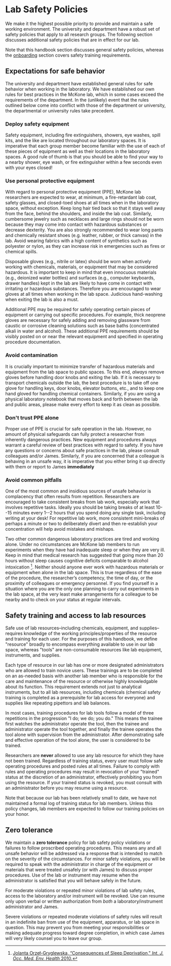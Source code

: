 # Lab Safety Policies

We make it the highest possible priority to provide and maintain a safe working environment.
The university and department have a robust set of safety policies that apply to all research groups.
The following section discusses additional safety policies that are in effect for our lab.

Note that this handbook section discusses general safety policies, whereas the [onboarding](onboarding.md) section covers safety training requirements.

## Expectations for safe behavior

The university and department have established general rules for safe behavior when working in the laboratory. 
We have established our own rules for best practices in the McKone lab, which in some cases exceed the requirements of the department. 
In the (unlikely) event that the rules outlined below come into conflict with those of the department or university, the departmental or university rules take precedent.

### Deploy safety equipment

Safety equipment, including fire extinguishers, showers, eye washes, spill kits, and the like are located throughout our laboratory spaces. It is imperative that each group member become familiar with the use of each of these pieces of equipment as well as their locations in the laboratory spaces. A good rule of thumb is that you should be able to find your way to a nearby shower, eye wash, or fire extinguisher within a few seconds even with your eyes closed!

### Use personal protective equipment

With regard to personal protective equipment (PPE), McKone lab
researchers are expected to wear, at minimum, a fire-retardant lab coat,
safety glasses, and closed-toed shoes at all times when in the
laboratory space, without exception. Keep long hair tied back so that
it stays well away from the face, behind the shoulders, and inside the
lab coat. Similarly, cumbersome jewelry such as necklaces and large
rings should not be worn because they may come into contact with
hazardous substances or decrease dexterity. You are also
strongly recommended to wear long pants and chemically resistant shoes
(e.g. leather, rubber, or thick canvas) in the lab. Avoid wearing
fabrics with a high content of synthetics such as polyester or nylon, as
they can increase risk in emergencies such as fires or chemical
spills.

Disposable gloves (e.g., nitrile or latex) should be worn when actively working with chemicals, materials, or equipment
that may be considered hazardous. It is important to keep in mind that
even innocuous materials (e.g., deionized water bottles) and surfaces
(e.g., computer keyboards, drawer handles) kept in the lab are likely to have come in
contact with irritating or hazardous substances. Therefore you are encouraged to wear gloves at all
times when working in the lab space. Judicious hand-washing when exiting
the lab is also a must.

Additional PPE may be required for safely operating certain pieces of
equipment or carrying out specific procedures. For example, thick
neoprene gloves are necessary for safely adding and removing glassware
from caustic or corrosive cleaning solutions such as base baths
(concentrated alkali in water and alcohol). These additional PPE
requirements should be visibly posted on or near the relevant equipment
and specified in operating procedure documentation.

### Avoid contamination

It is crucially important to minimize transfer of hazardous materials
and equipment from the lab space to public spaces. To this end,
*always* remove gloves before handling door knobs and
exiting the lab. If it is necessary to transport chemicals outside the
lab, the best procedure is to take off one glove for handling keys, door
knobs, elevator buttons, etc., and to keep one hand gloved for handling
chemical containers. Similarly, if you are using a physical laboratory
notebook that moves back and forth between the lab and public areas,
please make every effort to keep it as clean as possible.

### Don't trust PPE alone

Proper use of PPE is crucial for safe operation in the lab. 
However, no amount of physical safeguards can fully protect a researcher from inherently dangerous practices. 
New equipment and procedures always warrant a careful review of best practices with regard to safety. 
If you have any questions or concerns about safe practices in the lab, please consult colleagues and/or James. 
Similarly, if you are concerned that a colleague is behaving in an unsafe way, it is imperative that you either bring it up directly with them or report to James **immediately**

### Avoid common pitfalls

One of the most common and insidious sources of unsafe behavior is
complacency that often results from repetition. Researchers are encouraged to take
consistent breaks from lab work, especially work that involves
repetitive tasks. Ideally you should be taking breaks of at least 10--15
minutes every 1--2 hours that you spend doing any single task, including
writing at your desk! For repetitive lab work, more consistent
mini-breaks of perhaps a minute or two to deliberately divert and then
re-establish your concentration will help avoid mistakes and mishaps.

Two other common dangerous laboratory practices are
tired and working alone. Under no circumstances are McKone lab members
to run experiments when they have had inadequate sleep or when they are
very ill. Keep in mind that medical research has suggested that going
more than 20 hours without sleep causes cognitive deficits comparable to
alcohol intoxication [^1]. Neither should anyone ever work with hazardous
materials or equipment when alone in the lab space. This is true
regardless of the ease of the procedure, the researcher’s competency,
the time of day, or the proximity of colleagues or emergency personnel.
If you find yourself in a situation where you are the only one planning
to carry out experiments in the lab space, at the very least make
arrangements for a colleague to be nearby and to check on your status at
regular intervals.

[^1]:
    [Jolanta Orzeł-Gryglewska, “Consequences of Sleep Deprivation," *Int. J. Occ. Med. Env. Health* 2010.](http://dx.doi.org/10.2478/v10001-010-0004-9)

## Safety training and access to lab resources

Safe use of lab resources–including chemicals, equipment, and supplies–requires knowledge of the working principles/properties of the resource and training for each user. 
For the purposes of this handbook, we define "resource" broadly to encompass everything available to use in our lab space, whereas "tools" are non-consumable resources like lab equipment, instruments, and supplies.

Each type of resource in our lab has one or more designated administrators who are allowed to train novice users. 
These trainings are to be completed on an as-needed basis with another lab member who is responsible for the care and maintenance of the resource or otherwise highly knowledgable about its function.
This requirement extends not just to analytical instruments, but to all lab resources, including chemicals (chemical safety training is completed as a prerequisite for lab access for everyone) and supplies like repeating pipettors and lab balances.

In most cases, training procedures for lab tools follow a model of three repetitions in the progression "I do; we do; you do."
This means the trainee first watches the administrator operate the tool, then the trainee and administrator operate the tool together, and finally the trainee operates the tool alone with supervision from the administrator.
After demonstrating safe and effective operation of the tool alone, the user is considered to be trained.

Researchers are **never** allowed to use any lab resource for which they have not been trained. 
Regardless of training status, every user must follow safe operating procedures and posted rules at all times.
Failure to comply with rules and operating procedures may result in revocation of your "trained" status at the discretion of an administrator, effectively prohibiting you from using the resource. 
If your trained status is revoked, you must consult with an administrator before you may resume using a resource. 

Note that because our lab has been relatively small to date, we have not maintained a formal log of training status for lab members. 
Unless this policy changes, lab members are expected to follow our training policies on your honor.

## Zero tolerance

We maintain a **zero tolerance** policy for lab safety policy violations or failures to follow proscribed operating procedures.
This means any and all unsafe behavior will be addressed via a response that is intended to match on the severity of the circumstances.
For minor safety violations, you will be required to speak with the administrator in charge of the equipment or materials that were treated unsafely (or with James) to discuss proper procedures. 
Use of the lab or instrument may resume when the administrator is satisfied that you will behave safely in the future.

For moderate violations or repeated minor violations of lab safety rules, access to the laboratory and/or instrument will be revoked. 
Use can resume only upon verbal or written authorization from *both* a laboratory/instrument administrator and James.

Severe violations or repeated moderate violations of safety rules will result in an indefinite ban from use of the equipment, apparatus, or lab space in question. 
This may prevent you from meeting your responsibilities or making adequate progress toward degree completion, in which case James will very likely counsel you to leave our group.
